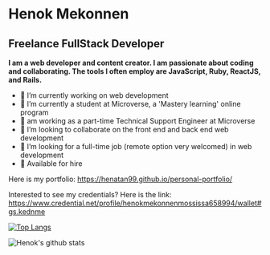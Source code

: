 <h1> Henok Mekonnen </h1>
<h2>Freelance FullStack Developer</h2> 

<b>I am a web developer and content creator. I am passionate about coding and collaborating. The tools I often employ are JavaScript, Ruby, ReactJS, and Rails.</b>
- 🔭 I’m currently working on web development 
- 🔭 I’m currently a student at Microverse, a 'Mastery learning' online program 
- 🔭 am working as a part-time Technical Support Engineer at Microverse
- 👯 I’m looking to collaborate on the front end and back end web development 
- 🤔 I’m looking for a full-time job (remote option very welcomed) in web development 
- 🤔 Available for hire

Here is my portfolio: https://henatan99.github.io/personal-portfolio/

Interested to see my credentials? Here is the link: 
https://www.credential.net/profile/henokmekonnenmossissa658994/wallet#gs.kednme 

[![Top Langs](https://github-readme-stats.vercel.app/api/top-langs/?username=henatan99&langs_count=8)](https://github.com/anuraghazra/github-readme-stats)

![Henok's github stats](https://github-readme-stats.vercel.app/api?username=henatan99&show_icons=true)


<!--- [![Henok's wakatime stats](https://github-readme-stats.vercel.app/api/wakatime?username=henatan99)](https://github.com/anuraghazra/github-readme-stats) --->

